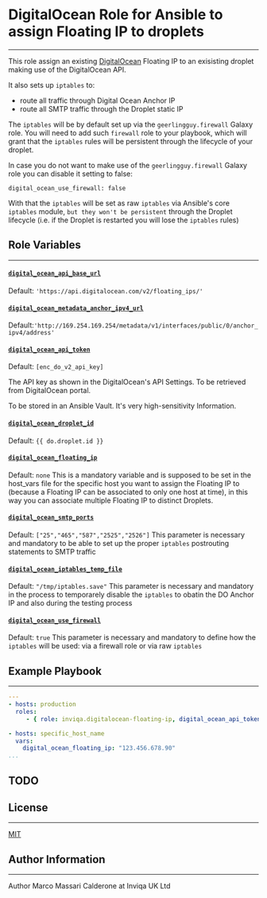 # DigitalOcean Role for Ansible to assign Floating IP to droplets
------------
This role assign an existing [DigitalOcean][digitalocean] Floating IP to an exisisting droplet making use of the DigitalOcean API.

It also sets up `iptables` to:
- route all traffic through Digital Ocean Anchor IP
- route all SMTP traffic through the Droplet static IP

The `iptables` will be by default set up via the `geerlingguy.firewall` Galaxy role.
You will need to add such `firewall` role to your playbook, which will grant that the `iptables` rules will be persistent through the lifecycle of your droplet.

In case you do not want to make use of the `geerlingguy.firewall` Galaxy role you can disable it setting to false:
```
digital_ocean_use_firewall: false
```
With that the ``iptables`` will be set as raw `iptables` via Ansible's core `iptables` module, `but they won't be persistent` through the Droplet lifecycle (i.e. if the Droplet is restarted you will lose the `iptables` rules)

## Role Variables
------------

#### [`digital_ocean_api_base_url`][digital_ocean_api_base_url]
Default: `'https://api.digitalocean.com/v2/floating_ips/'`

#### [`digital_ocean_metadata_anchor_ipv4_url`][digital_ocean_metadata_anchor_ipv4_url]
Default:`'http://169.254.169.254/metadata/v1/interfaces/public/0/anchor_ipv4/address'`

#### [`digital_ocean_api_token`][digital_ocean_api_token]
Default: `[enc_do_v2_api_key]`

The API key as shown in the DigitalOcean's API Settings.
To be retrieved from DigitalOcean portal.

To be stored in an Ansible Vault. It's very high-sensitivity Information.
#### [`digital_ocean_droplet_id`][digital_ocean_droplet_id]
Default: `{{ do.droplet.id }}`

#### [`digital_ocean_floating_ip`][digital_ocean_floating_ip]
Default: `none`
This is a mandatory variable and is supposed to be set in the host_vars file for the specific host you want to assign the Floating IP to (because a Floating IP can be associated to only one host at time), in this way you can associate multiple Floating IP to distinct Droplets.

#### [`digital_ocean_smtp_ports`][digital_ocean_smtp_ports]
Default: `["25","465","587","2525","2526"]`
This parameter is necessary and mandatory to be able to set up the proper `iptables` postrouting statements to SMTP traffic

#### [`digital_ocean_iptables_temp_file`][digital_ocean_iptables_temp_file]
Default: `"/tmp/iptables.save"`
This parameter is necessary and mandatory in the process to temporarely disable the `iptables` to obatin the DO Anchor IP and also during the testing process

#### [`digital_ocean_use_firewall`][digital_ocean_use_firewall]
Default: `true`
This parameter is necessary and mandatory to define how the `iptables` will be used: via a firewall role or via raw `iptables`

## Example Playbook
----------------

```YAML
---
- hosts: production
  roles:
     - { role: inviqa.digitalocean-floating-ip, digital_ocean_api_token: 'abcdef012234343' }

- hosts: specific_host_name
  vars:
    digital_ocean_floating_ip: "123.456.678.90"
...
```
## TODO

## License
-------

[MIT][licence]

## Author Information
------------------
Author Marco Massari Calderone at Inviqa UK Ltd

[github]: https://github.com/inviqa/ansible-digitalocean-floating-ip "Github location of this role"
[digitalocean]: https://digitalocean.com "DigitalOcean website"
[digital_ocean_api_base_url]:
https://github.com/inviqa/ansible-digitalocean-floating-ip/blob/master/defaults/main.yml#L2 "Link to variable on master"
[digital_ocean_metadata_anchor_ipv4_url]:
https://github.com/inviqa/ansible-digitalocean-floating-ip/blob/master/defaults/main.yml#L3 "Link to variable on master"
[digital_ocean_api_token]: https://github.com/inviqa/ansible-digitalocean-floating-ip/blob/master/defaults/main.yml#L4 "Link to variable on master"
[digital_ocean_droplet_id]: https://github.com/inviqa/ansible-digitalocean-floating-ip/blob/master/defaults/main.yml#L5 "Link to variable on master"
[digital_ocean_floating_ip]: https://github.com/inviqa/ansible-digitalocean-floating-ip/blob/master/defaults/main.yml#L6 "Link to variable on master"
[digital_ocean_smtp_ports]: https://github.com/inviqa/ansible-digitalocean-floating-ip/blob/master/defaults/main.yml#L7 "Link to variable on master"
[digital_ocean_iptables_temp_file]: https://github.com/inviqa/ansible-digitalocean-floating-ip/blob/master/defaults/main.yml#L8 "Link to variable on master"
[digital_ocean_use_firewall]: https://github.com/inviqa/ansible-digitalocean-floating-ip/blob/master/defaults/main.yml#L9 "Link to variable on master"
[licence]: https://raw.githubusercontent.com/inviqa/ansible-digitalocean-floating-ip/master/LICENSE
